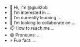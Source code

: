 - 👋 Hi, I’m @giull2bb
- 👀 I’m interested in ...
- 🌱 I’m currently learning ...
- 💞️ I’m looking to collaborate on ...
- 📫 How to reach me ...
- 😄 Pronouns: ...
- ⚡ Fun fact: ...

<!---
giull2bb/giull2bb is a ✨ special ✨ repository because its `README.md` (this file) appears on your GitHub profile.
You can click the Preview link to take a look at your changes.
--->
